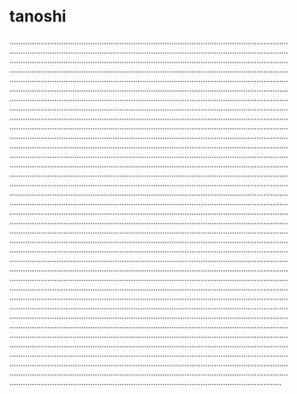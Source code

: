 # tanoshi

.........................................................................................................................................................................................................................................................................................................................................................................................................................................................................................................................................................................................................................................................................................................................................................................................................................................................................................................................................................................................................................................................................................................................................................................................................................................................................................................................................................................................................................................................................................................................................................................................................................................................................................................................................................................................................................................................................................................................................................................................................................................................................................................................................................................................................................................................................................................................................................................................................................................................................................................................................................................................................................................................................................................................................................................................................................................................................................................................................................................................................................................................................................................................................................................................................................................................................................................................................................................................................................................................................................................................................................................................................................................................................................................................................................................................................................................................................................................................................................................................................................................................................................................................................................................................................................................................................................................................................................................................................................................................................................................................................................................................................................................................................................................................................................................